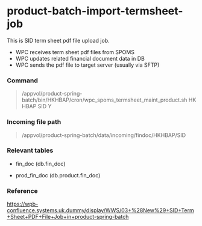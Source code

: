 # product-batch-import-termsheet-job

This is SID term sheet pdf file upload job.

* WPC receives term sheet pdf files from SPOMS
* WPC updates related financial document data in DB
* WPC sends the pdf file to target server (usually via SFTP)

### Command

> /appvol/product-spring-batch/bin/HKHBAP/cron/wpc_spoms_termsheet_maint_product.sh HK HBAP SID Y

### Incoming file path

> /appvol/product-spring-batch/data/incoming/findoc/HKHBAP/SID

### Relevant tables

* fin_doc (db.fin_doc)

* prod_fin_doc (db.product.fin_doc)

### Reference

https://wpb-confluence.systems.uk.dummy/display/WWS/03+%28New%29+SID+Term+Sheet+PDF+File+Job+in+product-spring-batch
